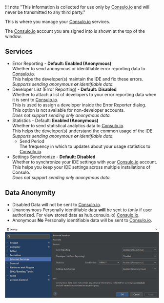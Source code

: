 !!! note "This information is collected for use only by [Consulo.io] and will never be transmitted to any third party."

This is where you manage your [Consulo.io] services.

The [Consulo.io] account you are signed into is shown at the top of the window.

## Services

- Error Reporting - **Default: Enabled (Anonymous)**<br/>
	Whether to send anonymous or identifiable error reporting data to [Consulo.io].<br/>
	This helps the developer(s) maintain the IDE and fix these errors.<br/>
	*Supports sending anonymous **or** identifiable data.*
- Developer List (Error Reporting) - **Default: Disabled**<br/>
	Whether to attach a list of developers to your error reporting data when it is sent to [Consulo.io].<br/>
	This is used to assign a developer inside the Error Reporter dialog.<br/>
	This option is not available for non-developer accounts.<br/>
	*Does not support sending only anonymous data.*
- Statistics - Default: **Enabled (Anonymous)**<br/>
	Whether to send statistical analytics data to [Consulo.io].<br/>
	This helps the developer(s) understand the common usage of the IDE.<br/>
	*Supports sending anonymous **or** identifiable data.*
	- Send Period<br/>
		The frequency in which to updates about your usage statistics to [Consulo.io].
- Settings Synchronize - **Default: Disabled**<br/>
	Whether to synchronize your IDE settings with your [Consulo.io] account.<br/>
	This helps you keep your IDE settings across multiple installations of Consulo.<br/>
	*Does not support sending only anonymous data.*

## Data Anonymity

- Disabled
	Data will not be sent to [Consulo.io].
- Unanonymous
	Personally identifiable data **will** be sent to (only if user authorized. For view stored data as hub.consulo.io) [Consulo.io].
- Anonymous
	**No** Personally identifiable data will be sent to [Consulo.io].

![UI Screenshot](images/external_services.png)

<!--- Links --->
[Consulo.io]:https://Consulo.io

